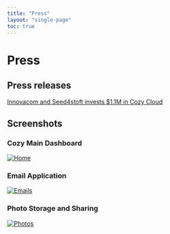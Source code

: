 ```yaml
---
title: "Press"
layout: "single-page"
toc: true
---
```


# Press

## Press releases

[Innovacom and Seed4stoft invests $1.1M in Cozy Cloud](/assets/press/en/2014-06-06-cozy-raises-1M.pdf)

## Screenshots

### Cozy Main Dashboard

[![Home](/assets/press/en/screenshot_home.png)](/assets/press/en/screenshot_home.png)

### Email Application

[![Emails](/assets/press/en/screenshot_emails_en.png)](/assets/press/en/screenshot_emails_en.png)

### Photo Storage and Sharing


[![Photos](/assets/press/en/screenshot_photos_en.png)](/assets/press/en/screenshot_photos_en.png)
